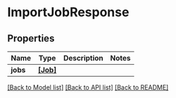 # ImportJobResponse


## Properties
Name | Type | Description | Notes
------------ | ------------- | ------------- | -------------
**jobs** | [**[Job]**](Job.md) |  | 

[[Back to Model list]](../#documentation-for-models) [[Back to API list]](../#documentation-for-api-endpoints) [[Back to README]](../)



